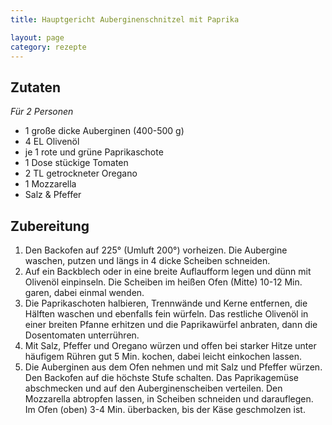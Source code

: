 ```yaml
---
title: Hauptgericht Auberginenschnitzel mit Paprika

layout: page
category: rezepte
---
```


Zutaten
-------
*Für 2 Personen*

- 1 große dicke Auberginen (400-500 g)
- 4 EL Olivenöl
- je 1 rote und grüne Paprikaschote
- 1 Dose stückige Tomaten
- 2 TL getrockneter Oregano
- 1 Mozzarella
- Salz & Pfeffer

Zubereitung
-----------
1. Den Backofen auf 225° (Umluft 200°) vorheizen. Die Aubergine waschen, putzen und längs in 4 dicke Scheiben schneiden. 
2. Auf ein Backblech oder in eine breite Auflaufform legen und dünn mit Olivenöl einpinseln. 
Die Scheiben im heißen Ofen (Mitte) 10-12 Min. garen, dabei einmal wenden.
3. Die Paprikaschoten halbieren, Trennwände und Kerne entfernen, die Hälften waschen und ebenfalls fein würfeln.
Das restliche Olivenöl in einer breiten Pfanne erhitzen und die Paprikawürfel anbraten, dann die Dosentomaten unterrühren. 
4. Mit Salz, Pfeffer und Oregano würzen und offen bei starker Hitze unter häufigem Rühren gut 5 Min. kochen, 
dabei leicht einkochen lassen.
5. Die Auberginen aus dem Ofen nehmen und mit Salz und Pfeffer würzen. 
Den Backofen auf die höchste Stufe schalten. Das Paprikagemüse abschmecken und auf den Auberginenscheiben verteilen. 
Den Mozzarella abtropfen lassen, in Scheiben schneiden und darauflegen. 
Im Ofen (oben) 3-4 Min. überbacken, bis der Käse geschmolzen ist.
